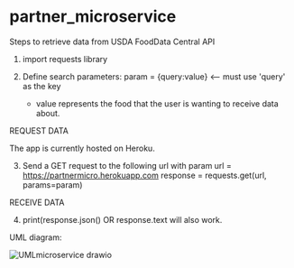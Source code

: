 # partner_microservice

Steps to retrieve data from USDA FoodData Central API

1. import requests library

2. Define search parameters:
      param = {query:value} <-- must use 'query' as the key
      * value represents the food that the user is wanting to receive data about.
   
REQUEST DATA

The app is currently hosted on Heroku.

3. Send a GET request to the following url with param
      url = https://partnermicro.herokuapp.com 
      response = requests.get(url, params=param)
      
RECEIVE DATA
 
4. print(response.json() OR response.text will also work.

UML diagram:

![UMLmicroservice drawio](https://user-images.githubusercontent.com/107885378/236893149-4f681d66-2440-4dd0-b5e4-2008fc076788.png)





